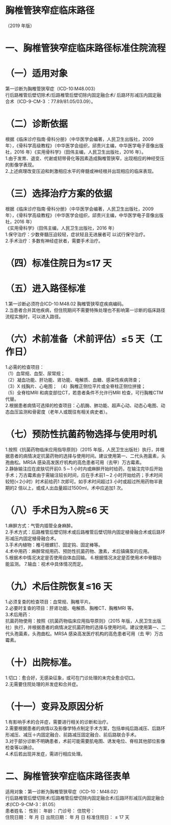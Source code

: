 # 胸椎管狭窄症临床路径  
（2019 年版）  
# 一、胸椎管狭窄症临床路径标准住院流程  
# （一）适用对象  
第一诊断为胸椎管狭窄症（ICD-10:M48.003）  
行后路椎管后壁切除术/后路椎管后壁切除内固定融合术/ 后路环形减压内固定融合术（ICD-9-CM-3 ：77.89/81.05/03.09）。  
# （二）诊断依据  
根据《临床诊疗指南·骨科分册》（中华医学会编著，人民卫生出版社，2009 年），《骨科学高级教程》（中华医学会组织，邱贵兴主编，中华医学电子音像出版社，2016 年）《实用骨科学》（田伟主编，人民卫生出版社，2016 年）。  
1.由于发育、退变、代谢或韧带骨化等因素造成胸椎管狭窄，出现相应的神经受压的影像学表现。  
2.上述病理改变压迫和刺激相应水平的脊髓或神经根并出现相应的临床表现。  
# （三）选择治疗方案的依据  
根据《临床诊疗指南·骨科分册》（中华医学会编著，人民卫生出版社，2009 年），《骨科学高级教程》（中华医学会组织，邱贵兴主编，中华医学电子音像出版社，2016 年）  
《实用骨科学》（田伟主编，人民卫生出版社，2016 年）  
1.保守治疗：少数脊髓压迫较轻，症状轻且无进展者可 以试行保守治疗。  
2.手术治疗：多数有神经症状者，需要手术治疗。  
# （四）标准住院日为≤17 天  
# （五）进入路径标准  
1.第一诊断必须符合ICD-10:M48.02 胸椎管狭窄症疾病编码。  
2.当患者合并其他疾病，但住院期间不需要特殊处理也不影响第一诊断的临床路径流程实施时，可以进入路径。  
# （六）术前准备（术前评估）$\leqslant\!5$ 天（工作日）  
1.必需的检查项目：  
（1）血常规、血型、尿常规；  
（2）凝血功能、肝功能、肾功能、电解质、血糖、感染性疾病筛查；  
（3）X 线胸片、心电图； （4）胸椎正侧位平片或全脊柱正侧位拼接；  
（5）全脊柱MRI 和病变部位CT，若患者条件不允许行MRI 检查，可行胸椎CTM 代替。  
2.根据患者病情可选择的检查项目：心肌酶、肺功能、超声心动、动态心电图、动态血压监测和骨密度（老年人或既往有相关病史者）。  
# （七）预防性抗菌药物选择与使用时机  
1.按照《抗菌药物临床应用指导原则》（2015 年版，人民卫生出版社）执行，并根据患者的病情决定抗菌药物的选择与使用时间。建议使用第一、二代头孢菌素，头孢曲松。MRSA 感染高发医疗机构的高危患者可用（去甲）万古霉素。  
2.静脉输注应在皮肤切开前$0.\;5\!\sim\!1$ 小时内或麻醉开始时给药，在输注完毕后开始手术；万古霉素由于需输注较长时间，应在手术前$1\!\sim\!2$ 小时开始给药；手术时间较短$(<\!2$小时）时术前给药1 次即可。如手术时间超过3 小时或超过所用药物半衰期的2 倍以上，或成人出血量超过1500ml，术中应追加1 次。  
# （八）手术日为入院≤6 天  
1.麻醉方式：气管内插管全身麻醉。  
2.手术方式：后路椎管后壁切除术或后路椎管后壁切除内固定植骨融合术或后路环形减压内固定植骨融合术。  
3.手术内植物：椎弓根螺钉、固定钩、固定棒等。  
4.术中用药：麻醉常规用药、预防性抗菌药物、激素，术后镇痛泵的应用。  
5.根据术中情况决定是否使用自体血回输。 6.根据情况决定是否使用术中脊髓功能监测。 7.输血：视术中具体情况而定。  
# （九）术后住院恢复≤16 天  
1.必须复查的检查项目：血常规、胸椎平片。  
2.必要时复查的项目：肝肾功能、电解质、胸椎CT、胸椎MRI 等。  
3.术后用药：  
抗菌药物使用：按照《抗菌药物临床应用指导原则》（2015 年版，人民卫生出版社）执行，并根据患者的病情决定抗菌药物的选择与使用时间。建议使用第一、二代头孢菌素，头孢曲松。MRSA 感染高发医疗机构的高危患者可用（去 甲）万古霉素。  
# （十）出院标准。  
1.切口：愈合好，无感染征象，或可在门诊处理的未完全愈合切口。  
2.无需要住院处理的并发症和合并症。  
# （十一）变异及原因分析  
1.有影响手术的合并症，需要进行相关的诊断和治疗。  
2.需要根据患者的病情以及影像学特点制定手术方案，包括单纯后路减压、后路环形减压、减压＋内固定融合、前路减压固定融合、前后路联合手术。  
3.对于部分诊断不明确患者，术前可能需要肌电图、诱发电位、脊柱其他部位影像检查等以确诊。  
4.术后若出现并发症，需进行相应处理。  
# 二、胸椎管狭窄症临床路径表单  
适用对象：第一诊断为胸椎管狭窄症（ICD-10：M48.02）  
行后路椎管后壁切除术/后路椎管后壁切除内固定融合术/后路环形减压内固定融合 术(ICD-9-CM-3：81.05）  
患者姓名：          性别：          年龄：        门诊号：      住院号：  
住院日期：     年    月    日  出院日期：     年   月   日  标准住院日：${\leqslant}17$ 天  

